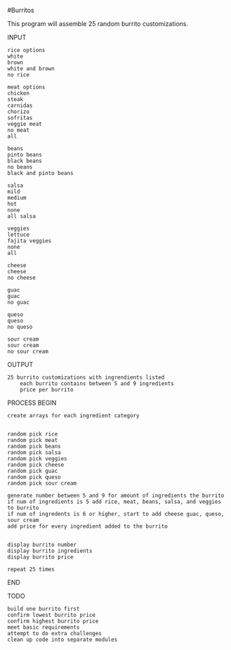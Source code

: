 #Burritos

This program will assemble 25 random burrito customizations.

INPUT 
    
    rice options
    white
    brown
    white and brown
    no rice
    
    meat options
    chicken
    steak
    carnidas
    chorizo
    sofritas
    veggie meat
    no meat
    all
    
    beans
    pinto beans
    black beans 
    no beans
    black and pinto beans
    
    salsa
    mild
    medium
    hot
    none
    all salsa
    
    veggies
    lettuce
    fajita veggies
    none
    all
    
    cheese
    cheese
    no cheese
    
    guac
    guac
    no guac
    
    queso
    queso
    no queso
    
    sour cream
    sour cream
    no sour cream
    
    
   


OUTPUT
    
    25 burrito customizations with ingrendients listed
        each burrito contains between 5 and 9 ingredients
        price per burrito
    

PROCESS
BEGIN

    create arrays for each ingredient category
    
    
    random pick rice
    random pick meat
    random pick beans
    random pick salsa
    random pick veggies
    random pick cheese
    random pick guac
    random pick queso
    random pick sour cream
    
    generate number between 5 and 9 for amount of ingredients the burrito
    if num of ingredients is 5 add rice, meat, beans, salsa, and veggies to burrito
    if num of ingredents is 6 or higher, start to add cheese guac, queso, sour cream
    add price for every ingredient added to the burrito
    
    
    display burrito number
    display burrito ingredients
    display burrito price
    
    repeat 25 times
    
    
END

TODO
    
    build one burrito first
    confirm lowest burrito price
    confirm highest burrito price
    meet basic requirements
    attempt to do extra challenges
    clean up code into separate modules
    
    


